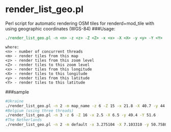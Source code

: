 # render_list_geo.pl
Perl script for automatic rendering OSM tiles for renderd+mod_tile with using geographic coordinates (WGS-84)
###Usage:
```perl
./render_list_geo.pl -n <n> -z <z> -Z <Z> -x <x> -X <X> -y <y> -Y <Y>
```
```
where:
<n> - number of concurrent threads
<m> - render tiles from this map
<z> - render tiles from this zoom level
<Z> - render tiles to this zoom level
<x> - render tiles from this longitude
<X> - render tiles to this longitude
<y> - render tiles from this latitude
<Y> - render tiles to this latitude
```
###sample
```bash
#Ukraine
./render_list_geo.pl -n 2 -m map_name -z 6 -Z 15 -x 21.8 -X 40.7 -y 44.03 -Y 52.6
#Belgium (using three threads)
./render_list_geo.pl -n 3 -z 6 -Z 16 -x 2.5 -X 6.5 -y 49.4 -Y 51.6
#The Netherlands
./render_list_geo.pl -n 2 -m default -x 3.275104 -X 7.103310 -y 50.758069 -Y 53.662826 -z 15 -Z 18
```
